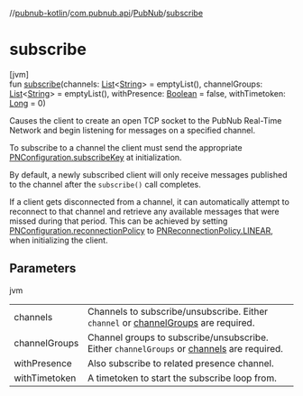 //[pubnub-kotlin](../../../index.md)/[com.pubnub.api](../index.md)/[PubNub](index.md)/[subscribe](subscribe.md)

# subscribe

[jvm]\
fun [subscribe](subscribe.md)(channels: [List](https://kotlinlang.org/api/latest/jvm/stdlib/kotlin.collections/-list/index.html)&lt;[String](https://kotlinlang.org/api/latest/jvm/stdlib/kotlin/-string/index.html)&gt; = emptyList(), channelGroups: [List](https://kotlinlang.org/api/latest/jvm/stdlib/kotlin.collections/-list/index.html)&lt;[String](https://kotlinlang.org/api/latest/jvm/stdlib/kotlin/-string/index.html)&gt; = emptyList(), withPresence: [Boolean](https://kotlinlang.org/api/latest/jvm/stdlib/kotlin/-boolean/index.html) = false, withTimetoken: [Long](https://kotlinlang.org/api/latest/jvm/stdlib/kotlin/-long/index.html) = 0)

Causes the client to create an open TCP socket to the PubNub Real-Time Network and begin listening for messages on a specified channel.

To subscribe to a channel the client must send the appropriate [PNConfiguration.subscribeKey](../-p-n-configuration/subscribe-key.md) at initialization.

By default, a newly subscribed client will only receive messages published to the channel after the `subscribe()` call completes.

If a client gets disconnected from a channel, it can automatically attempt to reconnect to that channel and retrieve any available messages that were missed during that period. This can be achieved by setting [PNConfiguration.reconnectionPolicy](../-p-n-configuration/reconnection-policy.md) to [PNReconnectionPolicy.LINEAR](../../com.pubnub.api.enums/-p-n-reconnection-policy/-l-i-n-e-a-r/index.md), when initializing the client.

## Parameters

jvm

| | |
|---|---|
| channels | Channels to subscribe/unsubscribe. Either `channel` or [channelGroups](subscribe.md) are required. |
| channelGroups | Channel groups to subscribe/unsubscribe. Either `channelGroups` or [channels](subscribe.md) are required. |
| withPresence | Also subscribe to related presence channel. |
| withTimetoken | A timetoken to start the subscribe loop from. |
